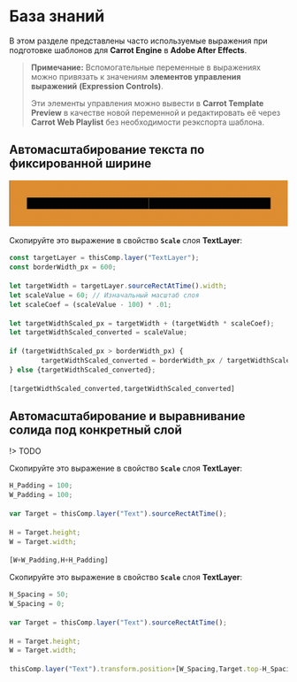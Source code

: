 ﻿# База знаний

В этом разделе представлены часто используемые выражения при подготовке шаблонов для **Carrot Engine** в **Adobe After Effects**.

> **Примечание:** Вспомогательные переменные в выражениях можно привязать к значениям **элементов управления выражений** **(Expression Controls)**. 
>
> Эти элементы управления можно вывести в **Carrot Template Preview** в качестве новой переменной и редактировать её через **Carrot Web Playlist** без необходимости реэкспорта шаблона.

## Автомасштабирование текста по фиксированной ширине
![Expression for Text Layer Scaling to Fixed Border](_images/expression_text-scale_border.gif)

Скопируйте это выражение в свойство **`Scale`** слоя **TextLayer**:

```javascript
const targetLayer = thisComp.layer("TextLayer");
const borderWidth_px = 600;

let targetWidth = targetLayer.sourceRectAtTime().width;
let scaleValue = 60; // Изначальный масштаб слоя
let scaleCoef = (scaleValue - 100) * .01;

let targetWidthScaled_px = targetWidth + (targetWidth * scaleCoef);
let targetWidthScaled_converted = scaleValue;

if (targetWidthScaled_px > borderWidth_px) {
		targetWidthScaled_converted = borderWidth_px / targetWidthScaled_px * scaleValue;
} else {targetWidthScaled_converted};

[targetWidthScaled_converted,targetWidthScaled_converted]
```

## Автомасштабирование и выравнивание солида под конкретный слой
!> TODO

Скопируйте это выражение в свойство **`Scale`** слоя **TextLayer**:

```javascript
H_Padding = 100;
W_Padding = 100;
 
var Target = thisComp.layer("Text").sourceRectAtTime();
 
H = Target.height;
W = Target.width;
 
[W+W_Padding,H+H_Padding]
```
Скопируйте это выражение в свойство **`Scale`** слоя **TextLayer**:

```javascript
H_Spacing = 50;
W_Spacing = 0;
 
var Target = thisComp.layer("Text").sourceRectAtTime();
 
H = Target.height;
W = Target.width;
 
thisComp.layer("Text").transform.position+[W_Spacing,Target.top-H_Spacing]
```
